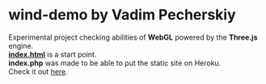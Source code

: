 # wind-demo by Vadim Pecherskiy
Experimental project checking abilities of <b>WebGL</b> powered by the <b>Three.js</b> engine. <br/>
<b><a href="index.html">index.html</a></b> is a start point. <br/>
<b>index.php</b> was made to be able to put the static site on Heroku. <br/>
Check it out <a href="http://wind-demo-vadim.herokuapp.com/">here</a>.
